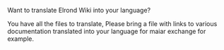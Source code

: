 Want to translate Elrond Wiki into your language?

You have all the files to translate, Please bring a file with links to various documentation translated into your language for maiar exchange for example.
